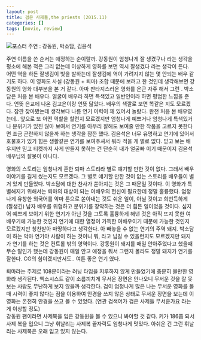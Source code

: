 ```yaml
---
layout: post
title: 검은 사제들,the priests (2015.11)
categories: []
tags: [movie, review]
---
```

![포스터](https://lh3.googleusercontent.com/-5qsRnD9T9ds/VkgVxn91WfI/AAAAAAAAAZI/fnZQHHV_ypE/s512-Ic42/20151115001000_0_99_20151115131705.jpg)
주연 : 강동원, 박소담, 김윤석

주연 이름을 쓴 순서는 애정하는 순이랄까. 강동원이 엄청나게 잘 생겼구나 라는 생각을 평소에 해본 적은 그리 없는데 이상하게 영화를 보면 역시 잘생겼다 라는 생각이 든다. 어떤 역을 하든 잘생김이 빛을 발하는데 잘생김에 역이 가려지지 않는 몇 안되는 배우 같기도 하다. 이 영화도 사실 (강동원 + 퇴마) 조합 때문에 보려고 한 것인데 생각해보면 강동원의 영화 대부분을 본 거 같다. 아마 판타지스러운 영화를 은근 자주 해서 그런 . 박소담은 처음 본 배우다. 얼굴이 배우라 하면 특색있고 일반인이라 하면 평범한 느낌을 준다. 언뜻 은교에 나온 김고은이랑 언뜻 닮았다. 배우의 색깔로 보면 똑같은 지도 모르겠다. 잠깐 찾아봤는데 생각보다 나름 연기 이력이 꽤 있어서 놀랐다. 완전 처음 본 배우였는데.. 앞으로 또 어떤 역할을 할런지 모르겠지만 엄청나게 예쁘거나 엄청나게 특색있거나 분위기가 있진 않아 보여서 연기를 아무리 잘해도 보여줄 만한 작품을 고르지 못한다면 조금 곤란하지 않을까 하는 생각을 잠깐 했다. 김윤석은 너무 유명하고 연기에 있어서 호불호가 있기 힘든 생활같은 연기를 보여주셔서 뭐라 적을 게 별로 없다. 믿고 보는 배우지만 믿고 티켓까지 사게 만들지 못하는 건 단순히 내가 얼굴빠 이기 때문이지 김윤석 배우님의 잘못이 아니다.    

영화의 스토리는 엄청나게 흔한 퇴마 스토리라 별로 얘기할 만한 것이 없다. 그래서 배우 이야기를 길게 썼는지도 모르겠다. 그 별로 얘기할 만한 것이 없는 스토리를 배우들이 별거 있게 만들었다. 박소담에 대한 찬사가 쏟아지는 것은 그 때문일 것이다. 이 영화가 특별해지기 위해서는 퇴마의 대상이 되는 여배우의 헌신이 필요한데 정말 훌륭했다. 엄청나게 유창한 외국어를 악마 톤으로 쏟아내는 것도 쉬운 일이, 아닐 것이고 희번득하게 (잘생긴) 남자 배우를 위협하고 분위기를 장악하는 것은 더 힘든 일이었을 것이다. 심지어 예쁘게 보이기 위한 연기가 아닌 것을 그토록 훌륭하게 해낸 것은 아직 뜨지 못한 여배우기에 가능한 것인지 연기에 대한 열정이 가득한 여배우이기 때문에 가능한 것인지 모르겠지만 칭찬받아 마땅하다고 생각한다. 아 빼놓을 수 없는 연기의 주역 돼지. 박소담이 하는 악마 연기야 사람이 하는 것이니 뭐, 라고 넘길 수 있을런지도 모르겠지만 돼지가 연기를 하는 것은 컨트롤 밖의 영역이다. 강동원이 돼지를 매일 안아주었다고 했을때 무슨 말인가 했는데 강동원이 매일 안고 애정을 줘서 그런지 몰라도 정말 돼지가 연기를 잘한다. CG의 힘이겠지만서도.. 여튼 좋은 연기 였다.    

퇴마라는 주제로 108분이라는 러닝 타임을 지루하지 않게 만들었기에 충분히 볼만한 영화라 생각된다. 엑소시스트 같이 소름끼치게 무서운 장면은 안나오니 무서운 것을 잘 못보는 사람도 무난하게 보지 않을까 생각한다. 겁이 엄청나게 많은 나는 무서운 영화를 볼 때 시력이 좋지 않다는 점을 이용하여 안경을 쓰지 않은 상태로 무서운 장면을 보는데 이 영화는 온전히 안경을 쓰고 볼 수 있었다. (연관 검색어가 검은 사제들 무서운가요 라는게 이상할 정도)   
강동원 팬이라면 사제복을 입은 강동원을 볼 수 있으니 봐야할 것 같다. 키가 186쯤 되서 사제 복을 입으니 그냥 휘날리는 사제복 끝자락도 엄청나게 멋있다. 아쉬운 건 그런 휘날리는 사제복은 오래 입고 있지 않는다. 